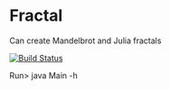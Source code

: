 # Fractal
Can create Mandelbrot and Julia fractals

[![Build Status](https://travis-ci.org/namila007/Fractal.svg?branch=master)](https://travis-ci.org/namila007/Fractal)

Run>
java Main -h  
